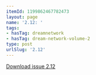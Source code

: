 ```yaml
---
itemId: 1199862467782473
layout: page
name: '2.12: '
tags:
- hasTag: dreamnetwork
- hasTag: dream-network-volume-2
type: post
urlSlug: '2.12'
---
```

<a href="files/pdfs/Volume_2/2.12-Dream-Craft-Volume-2-No-12.pdf" download="">Download issue 2.12</a>